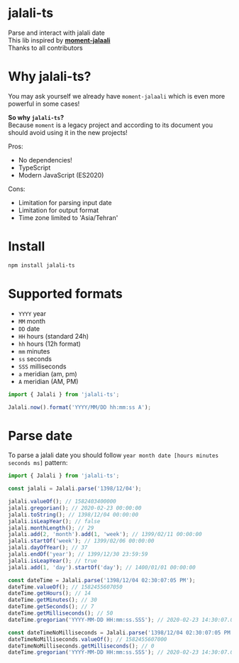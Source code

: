 # jalali-ts

Parse and interact with jalali date  
This lib inspired by **[moment-jalaali](https://github.com/jalaali/moment-jalaali)**  
Thanks to all contributors

# Why jalali-ts? 

You may ask yourself we already have `moment-jalaali` which is even more powerful in some cases!

**So why `jalali-ts`?**  
Because `moment` is a legacy project and according to its document you should avoid using it in the new projects!

Pros:

- No dependencies!
- TypeScript
- Modern JavaScript (ES2020)

Cons:

- Limitation for parsing input date
- Limitation for output format
- Time zone limited to 'Asia/Tehran'

# Install

```bash
npm install jalali-ts
```

# Supported formats

- `YYYY` year
- `MM` month
- `DD` date
- `HH` hours (standard 24h)
- `hh` hours (12h format)
- `mm` minutes
- `ss` seconds
- `SSS` milliseconds
- `a` meridian (am, pm)
- `A` meridian (AM, PM)

```typescript
import { Jalali } from 'jalali-ts';

Jalali.now().format('YYYY/MM/DD hh:mm:ss A');
```

# Parse date

To parse a jalali date you should follow `year month date [hours minutes seconds ms]` pattern:

```typescript
import { Jalali } from 'jalali-ts';

const jalali = Jalali.parse('1398/12/04');

jalali.valueOf(); // 1582403400000
jalali.gregorian(); // 2020-02-23 00:00:00
jalali.toString(); // 1398/12/04 00:00:00
jalali.isLeapYear(); // false
jalali.monthLength(); // 29
jalali.add(2, 'month').add(1, 'week'); // 1399/02/11 00:00:00
jalali.startOf('week'); // 1399/02/06 00:00:00
jalali.dayOfYear(); // 37
jalali.endOf('year'); // 1399/12/30 23:59:59
jalali.isLeapYear(); // true
jalali.add(1, 'day').startOf('day'); // 1400/01/01 00:00:00

const dateTime = Jalali.parse('1398/12/04 02:30:07:05 PM');
dateTime.valueOf(); // 1582455607050
dateTime.getHours(); // 14
dateTime.getMinutes(); // 30
dateTime.getSeconds(); // 7
dateTime.getMilliseconds(); // 50
dateTime.gregorian('YYYY-MM-DD HH:mm:ss.SSS'); // 2020-02-23 14:30:07.050

const dateTimeNoMilliseconds = Jalali.parse('1398/12/04 02:30:07:05 PM', false);
dateTimeNoMilliseconds.valueOf(); // 1582455607000
dateTimeNoMilliseconds.getMilliseconds(); // 0
dateTime.gregorian('YYYY-MM-DD HH:mm:ss.SSS'); // 2020-02-23 14:30:07.000
```
